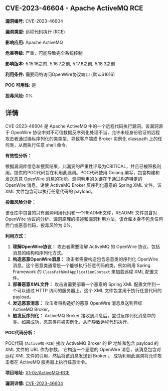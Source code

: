 ## CVE-2023-46604 - Apache ActiveMQ RCE

**漏洞编号:** CVE-2023-46604

**漏洞类型:** 远程代码执行 (RCE)

**影响应用:** Apache ActiveMQ

**危害等级:** 严重，可能导致完全系统控制

**影响版本:** 5.15.16之前, 5.16.7之前, 5.17.6之前, 5.18.3之前

**利用条件:** 需要网络访问OpenWire协议端口 (默认61616)

**POC 可用性:** 是

**投毒风险:** 0%

## 详情

CVE-2023-46604 是 Apache ActiveMQ 中的一个远程代码执行漏洞。该漏洞源于 OpenWire 协议中对不可信数据反序列化处理不当，允许未经身份验证的远程攻击者通过操纵序列化的类类型，导致客户端或 Broker 实例化 classpath 上的任何类，从而执行任意 shell 命令。

**有效性分析：**

根据漏洞库信息和搜索结果，此漏洞的严重性评级为CRITICAL，并且已被积极利用。提供的POC代码旨在利用此漏洞。POC代码使用 Golang 编写，包含构建和发送恶意 OpenWire 消息的功能。漏洞利用的关键在于通过构造特定的 OpenWire 消息，诱使 ActiveMQ Broker 反序列化恶意的 Spring XML 文件。该 XML 文件包含可以执行任意代码的 payload。

**投毒风险分析：**

该仓库中包含的只有漏洞利用代码和一个README文件，README 文件包含对 OpenWire 协议的分析、漏洞原理的描述和漏洞利用方法。该仓库本身不包含任何后门或恶意代码，投毒风险为 0%。

**利用方式：**

1.  **理解OpenWire协议：** 攻击者需要理解 ActiveMQ 的 OpenWire 协议，包括消息的结构和序列化方式。
2.  **构造恶意OpenWire消息：** 攻击者需要构造包含恶意类的序列化 OpenWire 消息。这个恶意类通常是一个能够执行任意代码的类，例如利用 Spring Framework 的 `ClassPathXmlApplicationContext` 来加载远程 XML 配置文件。
3.  **部署恶意XML文件：** 攻击者需要部署一个恶意的 Spring XML 配置文件到一个可以通过 HTTP 访问的服务器上。这个 XML 文件包含用于执行任意代码的 payload。
4.  **发送恶意消息：** 攻击者将构造好的恶意 OpenWire 消息发送到目标 ActiveMQ Broker。
5.  **触发反序列化：** ActiveMQ Broker 接收到消息后，尝试反序列化消息中的类。如果成功，恶意类将被实例化，从而导致远程代码执行。

**POC代码分析：**

POC代码 (`ActiveMQ-RCE`) 接收 ActiveMQ Broker 的 IP 地址和包含 payload 的 XML 文件的 URL 作为参数。 它构造一个恶意的 OpenWire 消息，该消息包含对远程 XML 文件的引用，然后将该消息发送到 Broker 。 成功利用此漏洞将允许攻击者在 ActiveMQ 服务器上执行任意命令。

**项目地址:** [X1r0z/ActiveMQ-RCE](https://github.com/X1r0z/ActiveMQ-RCE)

**漏洞详情:** [CVE-2023-46604](https://nvd.nist.gov/vuln/detail/CVE-2023-46604)